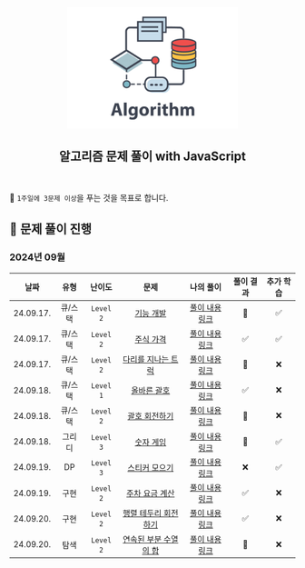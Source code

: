 [//]: # 'URL 변수 정의'
[func-dev]: https://school.programmers.co.kr/learn/courses/30/lessons/42586
[func-dev-sol]: https://github.com/candymask0712/algorithm-with-js/blob/main/Stack%26Queue/Queue/pro_lv2_function-development.js
[stock-price]: https://school.programmers.co.kr/learn/courses/30/lessons/42584
[stock-price-sol]: https://github.com/candymask0712/algorithm-with-js/blob/main/Stack%26Queue/Queue/pro_lv2_stock-price.js
[truck-bridge]: https://school.programmers.co.kr/learn/courses/30/lessons/42583
[truck-bridge-sol]: https://github.com/candymask0712/algorithm-with-js/blob/main/Stack%26Queue/Queue/pro_lv2_trucks-crossing-bridge.js
[correct-brackets]: https://school.programmers.co.kr/learn/courses/30/lessons/12909
[correct-brackets-sol]: https://github.com/candymask0712/algorithm-with-js/blob/main/Stack%26Queue/Stack/pro_lv1_correct-brackets.js
[rotate-brackets]: https://school.programmers.co.kr/learn/courses/30/lessons/76502
[rotate-brackets-sol]: https://github.com/candymask0712/algorithm-with-js/blob/main/Stack%26Queue/Stack/pro_lv2_rotate-brackets.js
[number-game]: https://school.programmers.co.kr/learn/courses/30/lessons/12987
[number-game-sol]: https://github.com/candymask0712/algorithm-with-js/blob/main/greedy/pro_lv3_number-game.js
[sticker-collection-2]: https://school.programmers.co.kr/learn/courses/30/lessons/12971#
[sticker-collection-2-sol]: https://github.com/candymask0712/algorithm-with-js/blob/main/DP/pro_lv3_sticker-collection-2.js
[calculate-parking-fee]: https://school.programmers.co.kr/learn/courses/30/lessons/92341
[calculate-parking-fee-sol]: https://github.com/candymask0712/algorithm-with-js/blob/main/Implementation/pro_lv2_calculate_parking_fee.js
[rotate-matrix-edge]: https://school.programmers.co.kr/learn/courses/30/lessons/77485
[rotate-matrix-edge-sol]: https://github.com/candymask0712/algorithm-with-js/blob/main/Implementation/pro_lv2_rotate-matrix-edge.js
[sum-of-contiguous-sequence]: https://school.programmers.co.kr/learn/courses/30/lessons/77485
[sum-of-contiguous-sequence-sol]: https://github.com/candymask0712/algorithm-with-js/blob/main/Search%26Traversal/Search/Two-Pointer/Pro_lv2_sum-of-contiguous-sequence.js

<div align="center">
  <br />
  <img src="./assets/algorithm.png" alt="Algorithm" width="300px" />
  <br />
  <h2>알고리즘 문제 풀이 with JavaScript</h2>
  <br />
</div>

🎯 `1주일에 3문제 이상`을 푸는 것을 목표로 합니다.

## 📅 문제 풀이 진행

### 2024년 09월

| 날짜       | 유형    | 난이도    | 문제                                                  | 나의 풀이                                               | 풀이 결과 | 추가 학습 |
|:----------:|:-------:|:---------:|:-----------------------------------------------------:|:-------------------------------------------------------:|:---------:|:---------:|
| 24.09.17.  | 큐/스택 | `Level 2` | [기능 개발][func-dev]                                 | [풀이 내용 링크][func-dev-sol]                          | 🚸        | ✅       |
| 24.09.17.  | 큐/스택 | `Level 2` | [주식 가격][stock-price]                              | [풀이 내용 링크][stock-price-sol]                       | ✅        | ✅       |
| 24.09.17.  | 큐/스택 | `Level 2` | [다리를 지나는 트럭][truck-bridge]                    | [풀이 내용 링크][truck-bridge-sol]                      | 🚸        | ❌       |
| 24.09.18.  | 큐/스택 | `Level 1` | [올바른 괄호][correct-brackets]                       | [풀이 내용 링크][correct-brackets-sol]                  | ✅        | ❌       |
| 24.09.18.  | 큐/스택 | `Level 2` | [괄호 회전하기][rotate-brackets]                      | [풀이 내용 링크][rotate-brackets-sol]                   | 🚸        | ❌       |
| 24.09.18.  | 그리디  | `Level 3` | [숫자 게임][number-game]                              | [풀이 내용 링크][number-game-sol]                       | 🚸        | ✅       |
| 24.09.19.  | DP      | `Level 3` | [스티커 모으기][sticker-collection-2]                 | [풀이 내용 링크][sticker-collection-2-sol]              | ❌        | ✅       |
| 24.09.19.  | 구현    | `Level 2` | [주차 요금 계산][calculate-parking-fee]               | [풀이 내용 링크][calculate-parking-fee-sol]             | ✅        | ❌       |
| 24.09.20.  | 구현    | `Level 2` | [행렬 테두리 회전하기][rotate-matrix-edge]            | [풀이 내용 링크][rotate-matrix-edge-sol]                | ✅        | ❌       |
| 24.09.20.  | 탐색    | `Level 2` | [연속된 부분 수열의 합][sum-of-contiguous-sequence]   | [풀이 내용 링크][sum-of-contiguous-sequence-sol]        | 🚸        | ❌       |